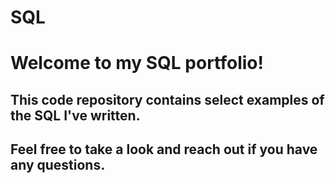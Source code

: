 # SQL

# Welcome to my SQL portfolio! 
## This code repository contains select examples of the SQL I've written. 
## Feel free to take a look and reach out if you have any questions.
